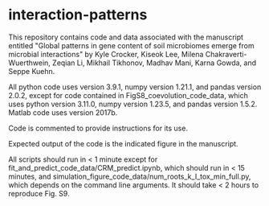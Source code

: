 # interaction-patterns
This repository contains code and data associated with the manuscript entitled "Global patterns in gene content of soil microbiomes emerge from microbial interactions" by Kyle Crocker, Kiseok Lee, Milena Chakraverti-Wuerthwein, Zeqian Li, Mikhail Tikhonov, Madhav Mani, Karna Gowda, and Seppe Kuehn. 

All python code uses version 3.9.1, numpy version 1.21.1, and pandas version 2.0.2, except for code contained in FigS8_coevolution_code_data, which uses python version 3.11.0, numpy version 1.23.5, and pandas version 1.5.2. Matlab code uses version 2017b. 

Code is commented to provide instructions for its use. 

Expected output of the code is the indicated figure in the manuscript. 

All scripts should run in < 1 minute except for fit_and_predict_code_data/CRM_predict.ipynb, which should run in < 15 minutes, and simulation_figure_code_data/num_roots_k_I_tox_min_full.py, which depends on the command line arguments. It should take < 2 hours to reproduce Fig. S9. 

